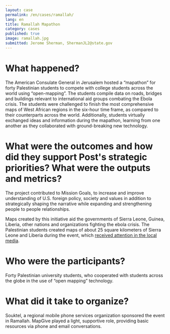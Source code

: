 ```yaml
---
layout: case
permalink: /en/cases/ramallah/
lang: en
title: Ramallah Mapathon
category: cases
published: true
image: ramallah.jpg
submitted: Jerome Sherman, ShermanJL2@state.gov 
---
```


# What happened?

The American Consulate General in Jerusalem hosted a “mapathon” for forty Palestinian students to compete with college students across the world using “open-mapping”. The students compile data on roads, bridges and buildings relevant to international aid groups combating the Ebola crisis. The students were challenged to finish the most comprehensive maps of West African regions in the six-hour time frame, as compared to their counterparts across the world. Additionally, students virtually exchanged ideas and information during the mapathon, learning from one another as they collaborated with ground-breaking new technology.

# What were the outcomes and how did they support Post's strategic priorities? What were the outputs and metrics?

The project contributed to Mission Goals, to increase and improve understanding of U.S. foreign policy, society and values in addition to strategically shaping the narrative while expanding and strengthening people to people relationships.

Maps created by this initiative aid the governments of Sierra Leone, Guinea, Liberia, other nations and organizations fighting the ebola crisis. The Palestinian students created maps of about 25 square kilometers of Sierra Leone and Liberia during the event, which [received attention in the local media](http://www.wattan.tv/ar/news/109342.html).

# Who were the participants?

Forty Palestinian university students, who cooperated with students across the globe in the use of “open mapping” technology.

# What did it take to organize?

Souktel, a regional mobile phone services organization sponsored the event in Ramallah. MapGive played a light, supportive role, providing basic resources via phone and email conversations.

